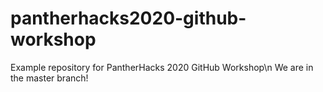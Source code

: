 # pantherhacks2020-github-workshop
Example repository for PantherHacks 2020 GitHub Workshop\n
We are in the master branch!
